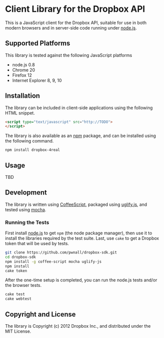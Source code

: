 # Client Library for the Dropbox API

This is a JavaScript client for the Dropbox API, suitable for use in both
modern browsers and in server-side code running under
[node.js](http://nodejs.org/).


## Supported Platforms

This library is tested against the following JavaScript platforms

* node.js 0.8
* Chrome 20
* Firefox 12
* Internet Explorer 8, 9, 10


## Installation

The library can be included in client-side applications using the following
HTML snippet.

```html
<script type="text/javascript" src="http://TODO">
</script>
```

The library is also available as an [npm](http://npmjs.org/) package, and can
be installed using the following command.

```bash
npm install dropbox-4real
```


## Usage

TBD


## Development

The library is written using [CoffeeScript](http://coffeescript.org/), packaged
using [uglify.js](https://github.com/mishoo/UglifyJS/), and tested using
[mocha](http://visionmedia.github.com/mocha/).


### Running the Tests

First install [node.js](http://nodejs.org/#download) to get `npm` (the node
package manager), then use it to install the libraries required by the test
suite. Last, use `cake` to get a Dropbox token that will be used by tests.

```bash
git clone https://github.com/pwnall/dropbox-sdk.git
cd dropbox-sdk
npm install -g coffee-script mocha uglify-js
npm install
cake token
```

After the one-time setup is completed, you can run the node.js tests and/or
the browser tests.

```bash
cake test
cake webtest
```


## Copyright and License

The library is Copyright (c) 2012 Dropbox Inc., and distributed under the MIT
License.

